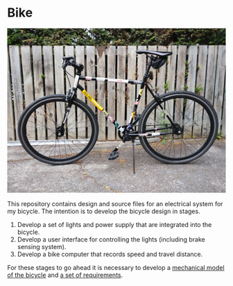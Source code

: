 # Bike

![My bike.](./img/bike.jpg)

This repository contains design and source files for an electrical system for my bicycle. The 
intention is to develop the bicycle design in stages.

 1. Develop a set of lights and power supply that are integrated into the bicycle. 
 2. Develop a user interface for controlling the lights (including brake sensing system).
 3. Develop a bike computer that records speed and travel distance.

For these stages to go ahead it is necessary to develop a [mechanical model of the bicycle](./mech/) 
and [a set of requirements](./docs/). 